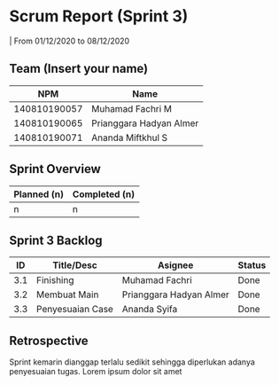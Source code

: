 # Scrum Report (Sprint 3)
| From 01/12/2020 to 08/12/2020

## Team (Insert your name)
| NPM           | Name        |
| ------------- |-------------|
| 140810190057  | Muhamad Fachri M   |
| 140810190065 | Prianggara Hadyan Almer  |
| 140810190071  | Ananda Miftkhul S |

## Sprint Overview
| Planned (n)   | Completed (n) |
| ------------- |-------------- |
| n             | n             |

## Sprint 3 Backlog

| ID  | Title/Desc | Asignee | Status |
| --- | ---------- | ------- | ------ |
| 3.1 | Finishing | Muhamad Fachri | Done |
| 3.2 | Membuat Main | Prianggara Hadyan Almer | Done |
| 3.3 | Penyesuaian Case | Ananda Syifa | Done |

## Retrospective 

Sprint kemarin dianggap terlalu sedikit sehingga diperlukan adanya penyesuaian tugas. Lorem ipsum dolor sit amet

